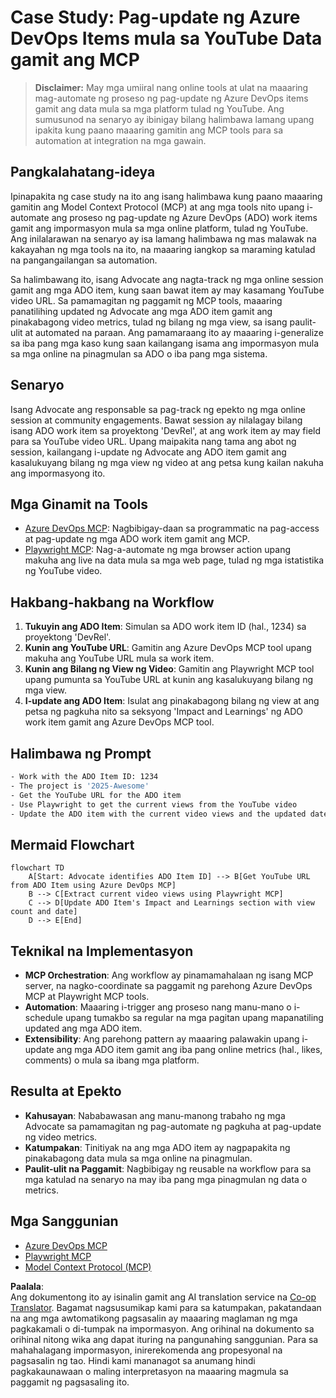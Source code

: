 <!--
CO_OP_TRANSLATOR_METADATA:
{
  "original_hash": "14a2dfbea55ef735660a06bd6bdfe5f3",
  "translation_date": "2025-07-14T06:14:28+00:00",
  "source_file": "09-CaseStudy/UpdateADOItemsFromYT.md",
  "language_code": "tl"
}
-->
# Case Study: Pag-update ng Azure DevOps Items mula sa YouTube Data gamit ang MCP

> **Disclaimer:** May mga umiiral nang online tools at ulat na maaaring mag-automate ng proseso ng pag-update ng Azure DevOps items gamit ang data mula sa mga platform tulad ng YouTube. Ang sumusunod na senaryo ay ibinigay bilang halimbawa lamang upang ipakita kung paano maaaring gamitin ang MCP tools para sa automation at integration na mga gawain.

## Pangkalahatang-ideya

Ipinapakita ng case study na ito ang isang halimbawa kung paano maaaring gamitin ang Model Context Protocol (MCP) at ang mga tools nito upang i-automate ang proseso ng pag-update ng Azure DevOps (ADO) work items gamit ang impormasyon mula sa mga online platform, tulad ng YouTube. Ang inilalarawan na senaryo ay isa lamang halimbawa ng mas malawak na kakayahan ng mga tools na ito, na maaaring iangkop sa maraming katulad na pangangailangan sa automation.

Sa halimbawang ito, isang Advocate ang nagta-track ng mga online session gamit ang mga ADO item, kung saan bawat item ay may kasamang YouTube video URL. Sa pamamagitan ng paggamit ng MCP tools, maaaring panatilihing updated ng Advocate ang mga ADO item gamit ang pinakabagong video metrics, tulad ng bilang ng mga view, sa isang paulit-ulit at automated na paraan. Ang pamamaraang ito ay maaaring i-generalize sa iba pang mga kaso kung saan kailangang isama ang impormasyon mula sa mga online na pinagmulan sa ADO o iba pang mga sistema.

## Senaryo

Isang Advocate ang responsable sa pag-track ng epekto ng mga online session at community engagements. Bawat session ay nilalagay bilang isang ADO work item sa proyektong 'DevRel', at ang work item ay may field para sa YouTube video URL. Upang maipakita nang tama ang abot ng session, kailangang i-update ng Advocate ang ADO item gamit ang kasalukuyang bilang ng mga view ng video at ang petsa kung kailan nakuha ang impormasyong ito.

## Mga Ginamit na Tools

- [Azure DevOps MCP](https://github.com/microsoft/azure-devops-mcp): Nagbibigay-daan sa programmatic na pag-access at pag-update ng mga ADO work item gamit ang MCP.
- [Playwright MCP](https://github.com/microsoft/playwright-mcp): Nag-a-automate ng mga browser action upang makuha ang live na data mula sa mga web page, tulad ng mga istatistika ng YouTube video.

## Hakbang-hakbang na Workflow

1. **Tukuyin ang ADO Item**: Simulan sa ADO work item ID (hal., 1234) sa proyektong 'DevRel'.
2. **Kunin ang YouTube URL**: Gamitin ang Azure DevOps MCP tool upang makuha ang YouTube URL mula sa work item.
3. **Kunin ang Bilang ng View ng Video**: Gamitin ang Playwright MCP tool upang pumunta sa YouTube URL at kunin ang kasalukuyang bilang ng mga view.
4. **I-update ang ADO Item**: Isulat ang pinakabagong bilang ng view at ang petsa ng pagkuha nito sa seksyong 'Impact and Learnings' ng ADO work item gamit ang Azure DevOps MCP tool.

## Halimbawa ng Prompt

```bash
- Work with the ADO Item ID: 1234
- The project is '2025-Awesome'
- Get the YouTube URL for the ADO item
- Use Playwright to get the current views from the YouTube video
- Update the ADO item with the current video views and the updated date of the information
```

## Mermaid Flowchart

```mermaid
flowchart TD
    A[Start: Advocate identifies ADO Item ID] --> B[Get YouTube URL from ADO Item using Azure DevOps MCP]
    B --> C[Extract current video views using Playwright MCP]
    C --> D[Update ADO Item's Impact and Learnings section with view count and date]
    D --> E[End]
```

## Teknikal na Implementasyon

- **MCP Orchestration**: Ang workflow ay pinamamahalaan ng isang MCP server, na nagko-coordinate sa paggamit ng parehong Azure DevOps MCP at Playwright MCP tools.
- **Automation**: Maaaring i-trigger ang proseso nang manu-mano o i-schedule upang tumakbo sa regular na mga pagitan upang mapanatiling updated ang mga ADO item.
- **Extensibility**: Ang parehong pattern ay maaaring palawakin upang i-update ang mga ADO item gamit ang iba pang online metrics (hal., likes, comments) o mula sa ibang mga platform.

## Resulta at Epekto

- **Kahusayan**: Nababawasan ang manu-manong trabaho ng mga Advocate sa pamamagitan ng pag-automate ng pagkuha at pag-update ng video metrics.
- **Katumpakan**: Tinitiyak na ang mga ADO item ay nagpapakita ng pinakabagong data mula sa mga online na pinagmulan.
- **Paulit-ulit na Paggamit**: Nagbibigay ng reusable na workflow para sa mga katulad na senaryo na may iba pang mga pinagmulan ng data o metrics.

## Mga Sanggunian

- [Azure DevOps MCP](https://github.com/microsoft/azure-devops-mcp)
- [Playwright MCP](https://github.com/microsoft/playwright-mcp)
- [Model Context Protocol (MCP)](https://modelcontextprotocol.io/)

**Paalala**:  
Ang dokumentong ito ay isinalin gamit ang AI translation service na [Co-op Translator](https://github.com/Azure/co-op-translator). Bagamat nagsusumikap kami para sa katumpakan, pakatandaan na ang mga awtomatikong pagsasalin ay maaaring maglaman ng mga pagkakamali o di-tumpak na impormasyon. Ang orihinal na dokumento sa orihinal nitong wika ang dapat ituring na pangunahing sanggunian. Para sa mahahalagang impormasyon, inirerekomenda ang propesyonal na pagsasalin ng tao. Hindi kami mananagot sa anumang hindi pagkakaunawaan o maling interpretasyon na maaaring magmula sa paggamit ng pagsasaling ito.